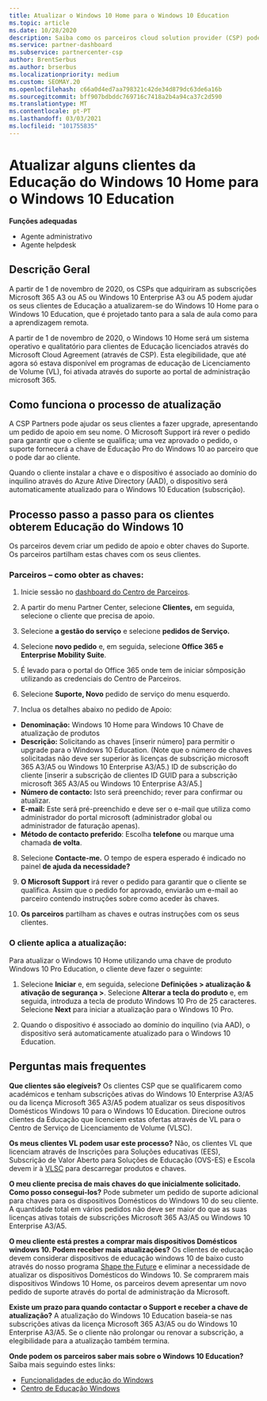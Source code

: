 ```yaml
---
title: Atualizar o Windows 10 Home para o Windows 10 Education
ms.topic: article
ms.date: 10/28/2020
description: Saiba como os parceiros cloud solution provider (CSP) podem atualizar alguns dos seus clientes de Educação do Windows 10 Home para o Windows 10 Education
ms.service: partner-dashboard
ms.subservice: partnercenter-csp
author: BrentSerbus
ms.author: brserbus
ms.localizationpriority: medium
ms.custom: SEOMAY.20
ms.openlocfilehash: c66a0d4ed7aa798321c42de34d879dc63de6a16b
ms.sourcegitcommit: bff907bdbddc769716c7418a2b4a94ca37c2d590
ms.translationtype: MT
ms.contentlocale: pt-PT
ms.lasthandoff: 03/03/2021
ms.locfileid: "101755835"
---
```

# <a name="upgrade-some-education-customers-from-windows-10-home-to-windows-10-education"></a>Atualizar alguns clientes da Educação do Windows 10 Home para o Windows 10 Education

**Funções adequadas**

- Agente administrativo
- Agente helpdesk

## <a name="overview"></a>Descrição Geral

A partir de 1 de novembro de 2020, os CSPs que adquiriram as subscrições Microsoft 365 A3 ou A5 ou Windows 10 Enterprise A3 ou A5 podem ajudar os seus clientes de Educação a atualizarem-se do Windows 10 Home para o Windows 10 Education, que é projetado tanto para a sala de aula como para a aprendizagem remota.

A partir de 1 de novembro de 2020, o Windows 10 Home será um sistema operativo e qualitatório para clientes de Educação licenciados através do Microsoft Cloud Agreement (através de CSP). Esta elegibilidade, que até agora só estava disponível em programas de educação de Licenciamento de Volume (VL), foi ativada através do suporte ao portal de administração microsoft 365. 

## <a name="how-the-upgrade-process-works"></a>Como funciona o processo de atualização

A CSP Partners pode ajudar os seus clientes a fazer upgrade, apresentando um pedido de apoio em seu nome. O Microsoft Support irá rever o pedido para garantir que o cliente se qualifica; uma vez aprovado o pedido, o suporte fornecerá a chave de Educação Pro do Windows 10 ao parceiro que o pode dar ao cliente.

Quando o cliente instalar a chave e o dispositivo é associado ao domínio do inquilino através do Azure Ative Directory (AAD), o dispositivo será automaticamente atualizado para o Windows 10 Education (subscrição).   

## <a name="step-by-step-process-for-customers-to-get-windows-10-education"></a>Processo passo a passo para os clientes obterem Educação do Windows 10

Os parceiros devem criar um pedido de apoio e obter chaves do Suporte. Os parceiros partilham estas chaves com os seus clientes.

### <a name="partners--how-to-get-the-keys"></a>Parceiros – como obter as chaves:

1. Inicie sessão no [dashboard do Centro de Parceiros](https://partner.microsoft.com/dashboard).

2. A partir do menu Partner Center, selecione **Clientes,** em seguida, selecione o cliente que precisa de apoio.

3. Selecione **a gestão do serviço** e selecione **pedidos de Serviço.**

4. Selecione **novo pedido** e, em seguida, selecione **Office 365 e Enterprise Mobility Suite**.

5. É levado para o portal do Office 365 onde tem de iniciar sômposição utilizando as credenciais do Centro de Parceiros.

6. Selecione **Suporte, Novo** pedido de serviço do menu esquerdo.

7. Inclua os detalhes abaixo no pedido de Apoio:

- **Denominação:** Windows 10 Home para Windows 10 Chave de atualização de produtos
- **Descrição:** Solicitando as chaves [inserir número] para permitir o upgrade para o Windows 10 Education. (Note que o número de chaves solicitadas não deve ser superior às licenças de subscrição microsoft 365 A3/A5 ou Windows 10 Enterprise A3/A5.) ID de subscrição do cliente [inserir a subscrição de clientes ID GUID para a subscrição microsoft 365 A3/A5 ou Windows 10 Enterprise A3/A5.]
- **Número de contacto:** Isto será preenchido; rever para confirmar ou atualizar.
- **E-mail:** Este será pré-preenchido e deve ser o e-mail que utiliza como administrador do portal microsoft (administrador global ou administrador de faturação apenas).
- **Método de contacto preferido**: Escolha **telefone** ou marque uma chamada **de volta**.

8. Selecione **Contacte-me.** O tempo de espera esperado é indicado no painel **de ajuda da necessidade?**

9. **O Microsoft Support** irá rever o pedido para garantir que o cliente se qualifica. Assim que o pedido for aprovado, enviarão um e-mail ao parceiro contendo instruções sobre como aceder às chaves.

10. **Os parceiros** partilham as chaves e outras instruções com os seus clientes.

### <a name="customer-applies-the-upgrade"></a>O cliente aplica a atualização:

Para atualizar o Windows 10 Home utilizando uma chave de produto Windows 10 Pro Education, o cliente deve fazer o seguinte:  

1. Selecione **Iniciar** e, em seguida, selecione **Definições > atualização & ativação de segurança >**. Selecione **Alterar a tecla do produto** e, em seguida, introduza a tecla de produto Windows 10 Pro de 25 caracteres. Selecione **Next** para iniciar a atualização para o Windows 10 Pro.

2. Quando o dispositivo é associado ao domínio do inquilino (via AAD), o dispositivo será automaticamente atualizado para o Windows 10 Education.  

## <a name="frequently-asked-questions"></a>Perguntas mais frequentes

**Que clientes são elegíveis?**
Os clientes CSP que se qualificarem como académicos e tenham subscrições ativas do Windows 10 Enterprise A3/A5 ou da licença Microsoft 365 A3/A5 podem atualizar os seus dispositivos Domésticos Windows 10 para o Windows 10 Education. Direcione outros clientes da Educação que licenciem estas ofertas através de VL para o Centro de Serviço de Licenciamento de Volume (VLSC).

**Os meus clientes VL podem usar este processo?**
Não, os clientes VL que licenciam através de Inscrições para Soluções educativas (EES), Subscrição de Valor Aberto para Soluções de Educação (OVS-ES) e Escola devem ir à [VLSC](https://www.microsoft.com/Licensing/servicecenter/default.aspx) para descarregar produtos e chaves. 

**O meu cliente precisa de mais chaves do que inicialmente solicitado. Como posso consegui-los?**
Pode submeter um pedido de suporte adicional para chaves para os dispositivos Domésticos do Windows 10 do seu cliente. A quantidade total em vários pedidos não deve ser maior do que as suas licenças ativas totais de subscrições Microsoft 365 A3/A5 ou Windows 10 Enterprise A3/A5.

**O meu cliente está prestes a comprar mais dispositivos Domésticos windows 10. Podem receber mais atualizações?**
Os clientes de educação devem considerar dispositivos de educação windows 10 de baixo custo através do nosso programa [Shape the Future](https://www.microsoft.com/education/products/windows/shapethefuture.aspx) e eliminar a necessidade de atualizar os dispositivos Domésticos do Windows 10. Se comprarem mais dispositivos Windows 10 Home, os parceiros devem apresentar um novo pedido de suporte através do portal de administração da Microsoft.

**Existe um prazo para quando contactar o Support e receber a chave de atualização?**
A atualização do Windows 10 Education baseia-se nas subscrições ativas da licença Microsoft 365 A3/A5 ou do Windows 10 Enterprise A3/A5. Se o cliente não prolongar ou renovar a subscrição, a elegibilidade para a atualização também termina.

**Onde podem os parceiros saber mais sobre o Windows 10 Education?**
Saiba mais seguindo estes links:

- [Funcionalidades de edução do Windows](https://www.microsoft.com/education/products/windows/features)
- [Centro de Educação Windows](/education/windows/)